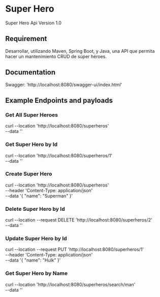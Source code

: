 # Super Hero

Super Hero Api Version 1.0

## Requirement

Desarrollar, utilizando Maven, Spring Boot, y Java, una API que permita hacer un mantenimiento CRUD de súper héroes.

## Documentation
Swagger: 'http://localhost:8080/swagger-ui/index.html'

## Example Endpoints and payloads

### Get All Super Heroes
curl --location 'http://localhost:8080/superheros' \
--data ''

### Get Super Hero by Id
curl --location 'http://localhost:8080/superheros/1' \
--data ''

### Create Super Hero
curl --location 'http://localhost:8080/superheros' \
--header 'Content-Type: application/json' \
--data '{
"name": "Superman"
}'

### Delete Super Hero by Id
curl --location --request DELETE 'http://localhost:8080/superheros/2' \
--data ''

### Update Super Hero by Id
curl --location --request PUT 'http://localhost:8080/superheros/1' \
--header 'Content-Type: application/json' \
--data '{
"name": "Hulk"
}'

### Get Super Hero by Name
curl --location 'http://localhost:8080/superheros/search/man' \
--data ''